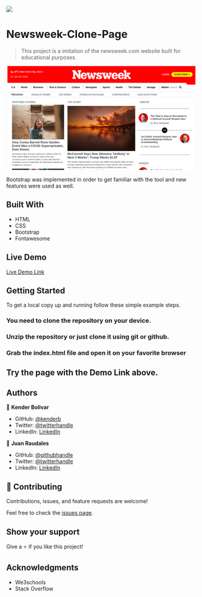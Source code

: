 ![](https://img.shields.io/badge/Microverse-blueviolet)

# Newsweek-Clone-Page

> This project is a imitation of the newsweek.com website built for educational purposes.

![screenshot](./assets/images/screenshot.png)

Bootstrap was implemented in order to get familiar with the tool and new features were
used as well.

## Built With

- HTML
- CSS
- Bootstrap
- Fontawesome

## Live Demo

[Live Demo Link](https://rawcdn.githack.com/kenderb/Using-bootstrap/28c0a56e84a834e29d4d7321b30cf4fabf4272c2/index.html)


## Getting Started


To get a local copy up and running follow these simple example steps.

### You need to clone the repository on your device.

### Unzip the repository or just clone it using git or github.

### Grab the index.html file and open it on your favorite browser

## Try the page with the Demo Link above.



## Authors

👤 **Kender Bolivar**

- GitHub: [@kenderb](https://github.com/ken)
- Twitter: [@twitterhandle](https://twitter.com/KBTarts )
- LinkedIn: [LinkedIn](https://www.linkedin.com/in/kender-bolivar-1736086b/ )

👤 **Juan Raudales**

- GitHub: [@githubhandle](https://github.com/Jarfsoft)
- Twitter: [@twitterhandle](https://twitter.com/Jarfsoft)
- LinkedIn: [LinkedIn](https://www.linkedin.com/in/juan-raudales-flores-7b0a3b113/)

## 🤝 Contributing

Contributions, issues, and feature requests are welcome!

Feel free to check the [issues page](https://github.com/kenderb/Using-bootstrap/issues).

## Show your support

Give a ⭐️ if you like this project!

## Acknowledgments

- We3schools
- Stack Overflow
